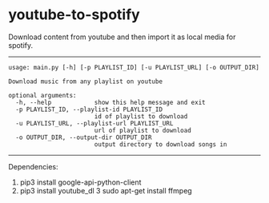 # youtube-to-spotify
Download content from youtube and then import it as local media for spotify.

---
```
usage: main.py [-h] [-p PLAYLIST_ID] [-u PLAYLIST_URL] [-o OUTPUT_DIR]

Download music from any playlist on youtube

optional arguments:
  -h, --help            show this help message and exit
  -p PLAYLIST_ID, --playlist-id PLAYLIST_ID
                        id of playlist to download
  -u PLAYLIST_URL, --playlist-url PLAYLIST_URL
                        url of playlist to download
  -o OUTPUT_DIR, --output-dir OUTPUT_DIR
                        output directory to download songs in
```                        
---
Dependencies:
1. pip3 install google-api-python-client
2. pip3 install youtube_dl
3 sudo apt-get install ffmpeg
